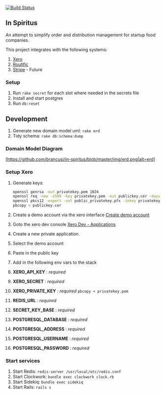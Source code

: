 [![Build Status](https://travis-ci.org/brancusi/in-spiritus.svg?branch=master)](https://travis-ci.org/brancusi/in-spiritus)
## In Spiritus
An attempt to simplify order and distribution management for startup food companies.

This project integrates with the following systems:

1. [Xero](https://www.xero.com)
1. [Routific](https://routific.com)
1. [Stripe](https://stripe.com/) - Future

### Setup
1. Run `rake secret` for each slot where needed in the secrets file
1. Install and start postgres
1. Run `db:reset`

## Development
1. Generate new domain model uml: `rake erd`
1. Tidy schema: `rake db:schema:dump`

### Domain Model Diagram
[https://github.com/brancusi/in-spiritus/blob/master/img/erd.png|alt=erd]

### Setup Xero
1. Generate keys:

    ```bash
    openssl genrsa -out privatekey.pem 1024
    openssl req -new -x509 -key privatekey.pem -out publickey.cer -days 1825
    openssl pkcs12 -export -out public_privatekey.pfx -inkey privatekey.pem -in publickey.cer
    pbcopy < publickey.cer
    ```
1. Create a demo account via the xero interface [Create demo account](https://my.xero.com/!xkcD/Dashboard)
1. Goto the xero dev console [Xero Dev - Applications](https://app.xero.com/Application/List)
1. Create a new private application.
1. Select the demo account
1. Paste in the public key
1. Add in the following env vars to the stack
  1. __XERO_API_KEY__ : *required*
  1. __XERO_SECRET__ : *required*
  1. __XERO_PRIVATE_KEY__ : *required* `pbcopy < privatekey.pem`
  1. __REDIS_URL__ : *required*
  1. __SECRET_KEY_BASE__ : *required*
  1. __POSTGRESQL_DATABASE__ : *required*
  1. __POSTGRESQL_ADDRESS__ : *required*
  1. __POSTGRESQL_USERNAME__ : *required*
  1. __POSTGRESQL_PASSWORD__ : *required*

### Start services
1. Start Redis: `redis-server /usr/local/etc/redis.conf`
1. Start Clockwork: `bundle exec clockwork clock.rb`
1. Start Sidekiq: `bundle exec sidekiq`
1. Start Rails: `rails s`
